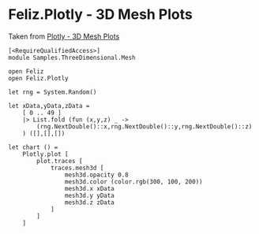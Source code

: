 # Feliz.Plotly - 3D Mesh Plots

Taken from [Plotly - 3D Mesh Plots](https://plot.ly/javascript/3d-mesh/)

```fsharp:plotly-chart-3d-mesh
[<RequireQualifiedAccess>]
module Samples.ThreeDimensional.Mesh

open Feliz
open Feliz.Plotly

let rng = System.Random()

let xData,yData,zData =
    [ 0 .. 49 ]
    |> List.fold (fun (x,y,z) _ ->
        (rng.NextDouble()::x,rng.NextDouble()::y,rng.NextDouble()::z)
    ) ([],[],[])

let chart () =
    Plotly.plot [
        plot.traces [
            traces.mesh3d [
                mesh3d.opacity 0.8
                mesh3d.color (color.rgb(300, 100, 200))
                mesh3d.x xData
                mesh3d.y yData
                mesh3d.z zData
            ]
        ]
    ]
```